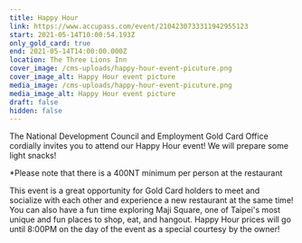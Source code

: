 ```yaml
---
title: Happy Hour
link: https://www.accupass.com/event/2104230733311942955123
start: 2021-05-14T10:00:54.193Z
only_gold_card: true
end: 2021-05-14T14:00:00.000Z
location: The Three Lions Inn
cover_image: /cms-uploads/happy-hour-event-picuture.png
cover_image_alt: Happy Hour event picture
media_image: /cms-uploads/happy-hour-event-picuture.png
media_image_alt: Happy Hour event picture
draft: false
hidden: false
---
```

The National Development Council and Employment Gold Card Office cordially invites you to attend our Happy Hour event! We will prepare some light snacks! 

\*Please note that there is a 400NT minimum per person at the restaurant 

This event is a great opportunity for Gold Card holders to meet and socialize with each other and experience a new restaurant at the same time! You can also have a fun time exploring Maji Square, one of Taipei's most unique and fun places to shop, eat, and hangout. Happy Hour prices will go until 8:00PM on the day of the event as a special courtesy by the owner!